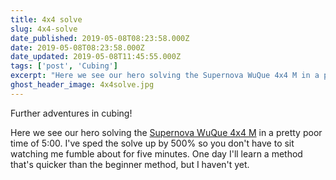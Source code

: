 ```yaml
---
title: 4x4 solve
slug: 4x4-solve
date_published: 2019-05-08T08:23:58.000Z
date: 2019-05-08T08:23:58.000Z
date_updated: 2019-05-08T11:45:55.000Z
tags: ['post', 'Cubing']
excerpt: "Here we see our hero solving the Supernova WuQue 4x4 M in a pretty poor time of 5:00."
ghost_header_image: 4x4solve.jpg
---
```


Further adventures in cubing!

Here we see our hero solving the [Supernova WuQue 4x4 M](https://speedcubeshop.com/collections/supernova-magnetic/products/supernova-wuque-m-4x4) in a pretty poor time of 5:00. I've sped the solve up by 500% so you don't have to sit watching me fumble about for five minutes. One day I'll learn a method that's quicker than the beginner method, but I haven't yet.
